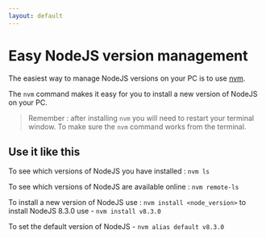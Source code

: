 ```yaml
---
layout: default
---
```


# Easy NodeJS version management

The easiest way to manage NodeJS versions on your PC is to use [nvm](https://github.com/creationix/nvm/blob/master/README.md).

The `nvm` command makes it easy for you to install a new version of NodeJS on your PC.
> Remember : after installing `nvm` you will need to restart your terminal window. To make sure the `nvm` command works from the terminal.

## Use it like this

To see which versions of NodeJS you have installed : `nvm ls`

To see which versions of NodeJS are available online : `nvm remote-ls`

To install a new version of NodeJS use : `nvm install <node_version>` to install NodeJS 8.3.0 use - `nvm install v8.3.0`

To set the default version of NodeJS - `nvm alias default v8.3.0`
